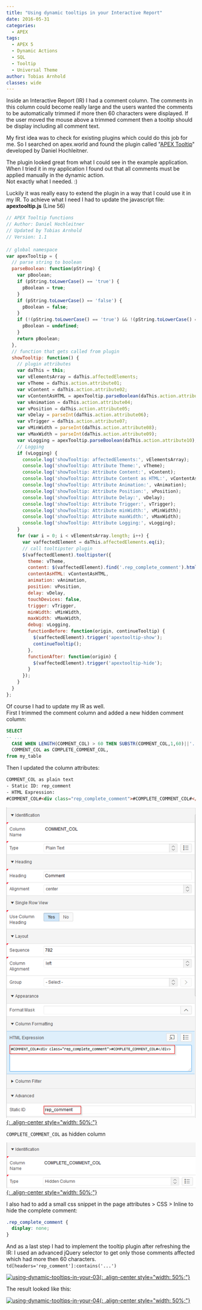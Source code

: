 ```yaml
---
title: "Using dynamic tooltips in your Interactive Report"
date: 2016-05-31
categories:
  - APEX
tags:
  - APEX 5
  - Dynamic Actions
  - SQL
  - Tooltip
  - Universal Theme
author: Tobias Arnhold
classes: wide
---
```

Inside an Interactive Report (IR) I had a comment column. The comments in this column could become really large and the users wanted the comments to be automatically trimmed if more then 60 characters were displayed. If the user moved the mouse above a trimmed comment then a tooltip should be display including all comment text.

My first idea was to check for existing plugins which could do this job for me. So I searched on apex.world and found the plugin called "<a href="https://apex.world/ords/f?p=100:710:::::P710_PLG_ID:DE.DANIELH.APEXTOOLTIP#" rel="noopener noreferrer" target="_blank">APEX Tooltip</a>" developed by Daniel Hochleitner.

The plugin looked great from what I could see in the example application. When I tried it in my application I found out that all comments must be applied manually in the dynamic action.   
Not exactly what I needed. :)

Luckily it was really easy to extend the plugin in a way that I could use it in my IR. To achieve what I need I had to update the javascript file: **apextooltip.js** (Line 56)

```js
// APEX Tooltip functions
// Author: Daniel Hochleitner
// Updated by Tobias Arnhold
// Version: 1.1

// global namespace
var apexTooltip = {
  // parse string to boolean
  parseBoolean: function(pString) {
    var pBoolean;
    if (pString.toLowerCase() == 'true') {
      pBoolean = true;
    }
    if (pString.toLowerCase() == 'false') {
      pBoolean = false;
    }
    if (!(pString.toLowerCase() == 'true') && !(pString.toLowerCase() == 'false')) {
      pBoolean = undefined;
    }
    return pBoolean;
  },
  // function that gets called from plugin
  showTooltip: function() {
    // plugin attributes
    var daThis = this;
    var vElementsArray = daThis.affectedElements;
    var vTheme = daThis.action.attribute01;
    var vContent = daThis.action.attribute02;
    var vContentAsHTML = apexTooltip.parseBoolean(daThis.action.attribute03);
    var vAnimation = daThis.action.attribute04;
    var vPosition = daThis.action.attribute05;
    var vDelay = parseInt(daThis.action.attribute06);
    var vTrigger = daThis.action.attribute07;
    var vMinWidth = parseInt(daThis.action.attribute08);
    var vMaxWidth = parseInt(daThis.action.attribute09);
    var vLogging = apexTooltip.parseBoolean(daThis.action.attribute10);
    // Logging
    if (vLogging) {
      console.log('showTooltip: affectedElements:', vElementsArray);
      console.log('showTooltip: Attribute Theme:', vTheme);
      console.log('showTooltip: Attribute Content:', vContent);
      console.log('showTooltip: Attribute Content as HTML:', vContentAsHTML);
      console.log('showTooltip: Attribute Animation:', vAnimation);
      console.log('showTooltip: Attribute Position:', vPosition);
      console.log('showTooltip: Attribute Delay:', vDelay);
      console.log('showTooltip: Attribute Trigger:', vTrigger);
      console.log('showTooltip: Attribute minWidth:', vMinWidth);
      console.log('showTooltip: Attribute maxWidth:', vMaxWidth);
      console.log('showTooltip: Attribute Logging:', vLogging);
    }
    for (var i = 0; i < vElementsArray.length; i++) {
      var vaffectedElement = daThis.affectedElements.eq(i);
      // call tooltipster plugin
      $(vaffectedElement).tooltipster({
        theme: vTheme,
        content: $(vaffectedElement).find('.rep_complete_comment').html(),
        contentAsHTML: vContentAsHTML,
        animation: vAnimation,
        position: vPosition,
        delay: vDelay,
        touchDevices: false,
        trigger: vTrigger,
        minWidth: vMinWidth,
        maxWidth: vMaxWidth,
        debug: vLogging,
        functionBefore: function(origin, continueTooltip) {
          $(vaffectedElement).trigger('apextooltip-show');
          continueTooltip();
        },
        functionAfter: function(origin) {
          $(vaffectedElement).trigger('apextooltip-hide');
        }
      });
    }
  }
};
```

Of course I had to update my IR as well.  
First I trimmed the comment column and added a new hidden comment column:

```sql
SELECT
-- ...
  CASE WHEN LENGTH(COMMENT_COL) > 60 THEN SUBSTR(COMMENT_COL,1,60)||'...' ELSE COMMENT_COL END AS COMMENT_COL,
  COMMENT_COL as COMPLETE_COMMENT_COL,
from my_table
```

Then I updated the column attributes:

```html
COMMENT_COL as plain text
- Static ID: rep_comment
- HTML Expression:
#COMMENT_COL#<div class="rep_complete_comment">#COMPLETE_COMMENT_COL#</div>
```

[![using-dynamic-tooltips-in-your-01](/assets/images/posts/2016-05-31-using-dynamic-tooltips-in-your-01.webp){: .align-center style="width: 50%;"}](/assets/images/posts/2016-05-31-using-dynamic-tooltips-in-your-01.webp)

`COMPLETE_COMMENT_COL` as hidden column

[![using-dynamic-tooltips-in-your-02](/assets/images/posts/2016-05-31-using-dynamic-tooltips-in-your-02.webp){: .align-center style="width: 50%;"}](/assets/images/posts/2016-05-31-using-dynamic-tooltips-in-your-02.webp)

I also had to add a small css snippet in the page attributes > CSS > Inline to hide the complete comment:
```css
.rep_complete_comment {
  display: none;
}
```

And as a last step I had to implement the tooltip plugin after refreshing the IR:
I used an advanced jQuery selector to get only those comments affected which had more then 60 characters.
```td[headers='rep_comment']:contains('...') ```

[![using-dynamic-tooltips-in-your-03](/assets/images/posts/2016-05-31-using-dynamic-tooltips-in-your-03.webp){: .align-center style="width: 50%;"}](/assets/images/posts/2016-05-31-using-dynamic-tooltips-in-your-03.webp)

The result looked like this:

[![using-dynamic-tooltips-in-your-04](/assets/images/posts/2016-05-31-using-dynamic-tooltips-in-your-04.webp){: .align-center style="width: 50%;"}](/assets/images/posts/2016-05-31-using-dynamic-tooltips-in-your-04.webp)